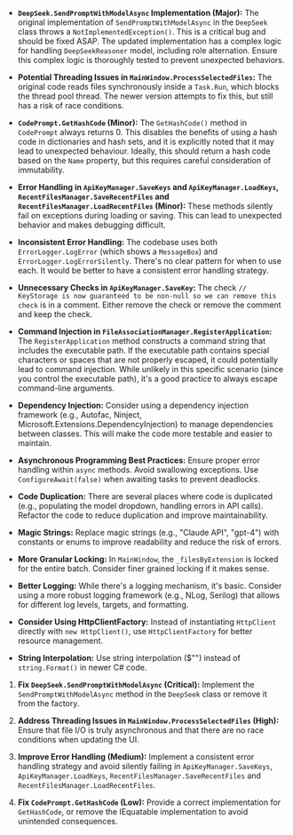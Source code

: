 *   **`DeepSeek.SendPromptWithModelAsync` Implementation (Major):**  The original implementation of `SendPromptWithModelAsync` in the `DeepSeek` class throws a `NotImplementedException()`. This is a critical bug and should be fixed ASAP. The updated implementation has a complex logic for handling `DeepSeekReasoner` model, including role alternation. Ensure this complex logic is thoroughly tested to prevent unexpected behaviors.

*   **Potential Threading Issues in `MainWindow.ProcessSelectedFiles`:** The original code reads files synchronously inside a `Task.Run`, which blocks the thread pool thread.  The newer version attempts to fix this, but still has a risk of race conditions.

*   **`CodePrompt.GetHashCode` (Minor):** The `GetHashCode()` method in `CodePrompt` always returns 0.  This disables the benefits of using a hash code in dictionaries and hash sets, and it is explicitly noted that it may lead to unexpected behaviour.  Ideally, this should return a hash code based on the `Name` property, but this requires careful consideration of immutability.

*   **Error Handling in `ApiKeyManager.SaveKeys` and `ApiKeyManager.LoadKeys`, `RecentFilesManager.SaveRecentFiles` and `RecentFilesManager.LoadRecentFiles` (Minor):**  These methods silently fail on exceptions during loading or saving. This can lead to unexpected behavior and makes debugging difficult.

*   **Inconsistent Error Handling:**  The codebase uses both `ErrorLogger.LogError` (which shows a `MessageBox`) and `ErrorLogger.LogErrorSilently`. There's no clear pattern for when to use each. It would be better to have a consistent error handling strategy.

*   **Unnecessary Checks in `ApiKeyManager.SaveKey`:** The check `// KeyStorage is now guaranteed to be non-null so we can remove this check` is in a comment. Either remove the check or remove the comment and keep the check.

*   **Command Injection in `FileAssociationManager.RegisterApplication`:**  The `RegisterApplication` method constructs a command string that includes the executable path.  If the executable path contains special characters or spaces that are not properly escaped, it could potentially lead to command injection.  While unlikely in this specific scenario (since you control the executable path), it's a good practice to always escape command-line arguments.

*   **Dependency Injection:**  Consider using a dependency injection framework (e.g., Autofac, Ninject, Microsoft.Extensions.DependencyInjection) to manage dependencies between classes.  This will make the code more testable and easier to maintain.

*   **Asynchronous Programming Best Practices:** Ensure proper error handling within `async` methods. Avoid swallowing exceptions. Use `ConfigureAwait(false)` when awaiting tasks to prevent deadlocks.

*   **Code Duplication:**  There are several places where code is duplicated (e.g., populating the model dropdown, handling errors in API calls).  Refactor the code to reduce duplication and improve maintainability.

*   **Magic Strings:**  Replace magic strings (e.g., "Claude API", "gpt-4") with constants or enums to improve readability and reduce the risk of errors.

*   **More Granular Locking:**  In `MainWindow`, the `_filesByExtension` is locked for the entire batch. Consider finer grained locking if it makes sense.

*   **Better Logging:**  While there's a logging mechanism, it's basic.  Consider using a more robust logging framework (e.g., NLog, Serilog) that allows for different log levels, targets, and formatting.

*   **Consider Using HttpClientFactory:** Instead of instantiating `HttpClient` directly with `new HttpClient()`, use `HttpClientFactory` for better resource management.

*   **String Interpolation:** Use string interpolation ($"") instead of `string.Format()` in newer C# code.

1.  **Fix `DeepSeek.SendPromptWithModelAsync` (Critical):** Implement the `SendPromptWithModelAsync` method in the `DeepSeek` class or remove it from the factory.

3.  **Address Threading Issues in `MainWindow.ProcessSelectedFiles` (High):** Ensure that file I/O is truly asynchronous and that there are no race conditions when updating the UI.

4.  **Improve Error Handling (Medium):**  Implement a consistent error handling strategy and avoid silently failing in `ApiKeyManager.SaveKeys`, `ApiKeyManager.LoadKeys`, `RecentFilesManager.SaveRecentFiles` and `RecentFilesManager.LoadRecentFiles`.

5.  **Fix `CodePrompt.GetHashCode` (Low):** Provide a correct implementation for `GetHashCode`, or remove the IEquatable implementation to avoid unintended consequences.